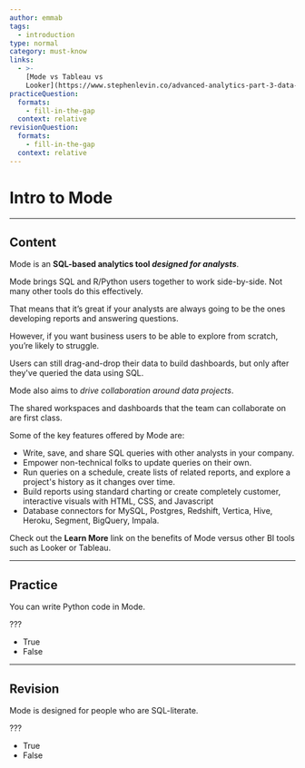 ```yaml
---
author: emmab
tags:
  - introduction
type: normal
category: must-know
links:
  - >-
    [Mode vs Tableau vs
    Looker](https://www.stephenlevin.co/advanced-analytics-part-3-data-visualization/){website}
practiceQuestion:
  formats:
    - fill-in-the-gap
  context: relative
revisionQuestion:
  formats:
    - fill-in-the-gap
  context: relative
---
```


# Intro to Mode


---

## Content

Mode is an **SQL-based analytics tool *designed for analysts***.

Mode brings SQL and R/Python users together to work side-by-side. Not many other tools do this effectively. 

That means that it’s great if your analysts are always going to be the ones developing reports and answering questions. 

However, if you want business users to be able to explore from scratch, you’re likely to struggle. 

Users can still drag-and-drop their data to build dashboards, but only after they've queried the data using SQL.

Mode also aims to *drive collaboration around data projects*.

The shared workspaces and dashboards that the team can collaborate on are first class.

Some of the key features offered by Mode are:

- Write, save, and share SQL queries with other analysts in your company. 
- Empower non-technical folks to update queries on their own. 
- Run queries on a schedule, create lists of related reports, and explore a project's history as it changes over time.
- Build reports using standard charting or create completely customer, interactive visuals with HTML, CSS, and Javascript
- Database connectors for MySQL, Postgres, Redshift, Vertica, Hive, Heroku, Segment, BigQuery, Impala.

Check out the **Learn More** link on the benefits of Mode versus other BI tools such as Looker or Tableau.


---

## Practice

You can write Python code in Mode.

???

- True
- False


---

## Revision

Mode is designed for people who are SQL-literate.

???

- True
- False
